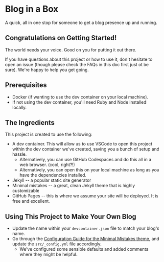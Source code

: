 # Blog in a Box

A quick, all in one stop for someone to get a blog presence up and running.

## Congratulations on Getting Started!

The world needs your voice. Good on you for putting it out there.

If you have questions about this project or how to use it, don't hesitate to open an issue (though please check the FAQs in this doc first just ot be sure). We're happy to help you get going.

## Prerequisites

* Docker (if wanting to use the dev container on your local machine). 
* If not using the dev container, you'll need Ruby and Node installed locally.

## The Ingredients

This project is created to use the following:

* A dev container. This will allow us to use VSCode to open this project within the dev container we've created, saving you a bunch of setup and hassle.
    * Alternatively, you can use GitHub Codespaces and do this all in a web browser. (cool, right?!)
    * Alternatively, you can open this on your local machine as long as you have the dependencies installed.
* Jekyll -- a popular static site generator
* Minimal mistakes -- a great, clean Jekyll theme that is highly customizable
* GitHub Pages -- this is where we assume your site will be deployed. It is free and excellent.

## Using This Project to Make Your Own Blog

* Update the name within your `devcontainer.json` file to match your blog's name.
* Go through the [Configuration Guide for the Minimal Mistakes theme](https://mmistakes.github.io/minimal-mistakes/docs/configuration/), and update the `src/_config.yml` file accordingly.
  * We've configured some sensible defaults and added comments where they might be helpful.